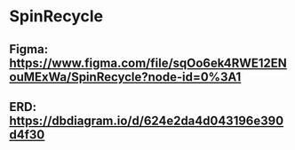 # SpinRecycle

## Figma: https://www.figma.com/file/sqOo6ek4RWE12ENouMExWa/SpinRecycle?node-id=0%3A1

## ERD: https://dbdiagram.io/d/624e2da4d043196e390d4f30
